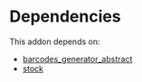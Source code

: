 # Dependencies

This addon depends on:

- [barcodes_generator_abstract](https://github.com/bringout/oca-warehouse)
- [stock](https://github.com/bringout/oca-ocb-warehouse/tree/3e067eb100be2ddf743af8f74cbee58df4eb6bb0/odoo-bringout-oca-ocb-stock)

